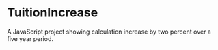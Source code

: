 # TuitionIncrease
A JavaScript project showing calculation increase by two percent over a five year period.
